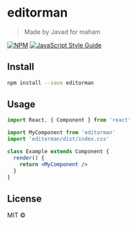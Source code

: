 # editorman

> Made by Javad for maham

[![NPM](https://img.shields.io/npm/v/editorman.svg)](https://www.npmjs.com/package/editorman) [![JavaScript Style Guide](https://img.shields.io/badge/code_style-standard-brightgreen.svg)](https://standardjs.com)

## Install

```bash
npm install --save editorman
```

## Usage

```jsx
import React, { Component } from 'react'

import MyComponent from 'editorman'
import 'editorman/dist/index.css'

class Example extends Component {
  render() {
    return <MyComponent />
  }
}
```

## License

MIT © [](https://github.com/)

